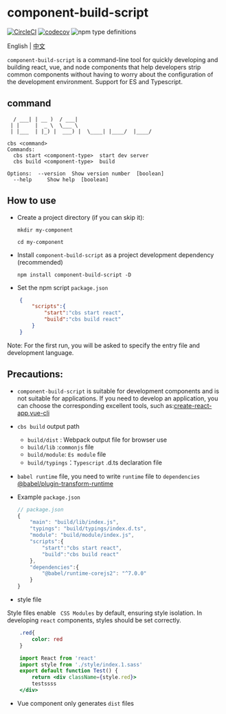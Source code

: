 # component-build-script

[![CircleCI](https://circleci.com/gh/Hucy/component-build-script.svg?style=svg)](https://circleci.com/gh/Hucy/component-build-script)
[![codecov](https://codecov.io/gh/Hucy/component-build-script/branch/master/graph/badge.svg)](https://codecov.io/gh/Hucy/component-build-script)
![npm type definitions](https://img.shields.io/npm/types/chalk.svg)

English | [中文](./README-zh_CN.md)

`component-build-script` is a command-line tool for quickly developing and building react, vue, and node components that help developers strip common components without having to worry about the configuration of the development environment. Support for ES and Typescript.

## command
```
  / ___| | __ )  / ___|
 | |     |  _ \  \___ \
 | |___  | |_) |  ___) |  \____| |____/  |____/

cbs <command>
Commands:
  cbs start <component-type>  start dev server
  cbs build <component-type>  build

Options:  --version  Show version number  [boolean]
  --help     Show help  [boolean]
```
## How to use


-  Create a project directory (if you can skip it):

    `mkdir my-component`
    
    `cd my-component`

- Install `component-build-script` as a project development dependency (recommended)

    `npm install component-build-script -D`

- Set the npm script `package.json`

```json
    {
        "scripts":{
            "start":"cbs start react",
            "build":"cbs build react"
        }
    }
``` 

  Note: For the first run, you will be asked to specify the entry file and development language.

## Precautions:

- `component-build-script` is suitable for development components and is not suitable for applications. If you need to develop an application, you can choose the corresponding excellent tools, such as:[create-react-app](https://github.com/facebook/create-react-app),[vue-cli](https://github.com/vuejs/vue-cli)

- `cbs build` output path
    
    + `build/dist` : Webpack output file for browser use
    + `build/lib` :`commonjs` file
    + `build/module`: `Es module` file
    + `build/typings`：`Typescript` .d.ts declaration file

- `babel runtime` file, you need to write `runtime` file to `dependencies`
[@babel/plugin-transform-runtime](https://babeljs.io/docs/en/babel-plugin-transform-runtime)


-  Example `package.json`

    ```js
    // package.json
    {
        "main": "build/lib/index.js",
        "typings": "build/typings/index.d.ts",
        "module": "build/module/index.js",
        "scripts":{
            "start":"cbs start react",
            "build":"cbs build react"
        },
        "dependencies":{
            "@babel/runtime-corejs2": "^7.0.0"
        }
    }

-  style file

Style files enable ` CSS Modules` by default, ensuring style isolation. In developing `react` components, styles should be set correctly.

```index.1.sass
    .red{
        color: red
    }
```

```jsx
    import React from 'react'
    import style from './style/index.1.sass'
    export default function Test() {
        return <div className={style.red}>
        testssss
    </div>
```

-  Vue component only generates `dist` files